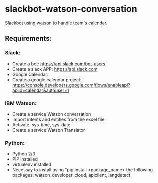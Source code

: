 # slackbot-watson-conversation
Slackbot using watson to handle team's calendar.

## Requirements:

### Slack:
* Create a bot: https://api.slack.com/bot-users
* Create a slack APP: https://api.slack.com
* Google Calendar:
* Create a google calendar project: https://console.developers.google.com/flows/enableapi?apiid=calendar&authuser=1

### IBM Watson:
* Create a service Watson conversation
* Import intents and entities from the excel file
* Activate: sys-time, sys-date
* Create a service Watson Translator

### Python:
* Python 2/3
* PIP installed
* virtualenv installed
* Necessay to install using "pip install <package_name> the following packages: watson_developer_cloud, apiclient, langdetect